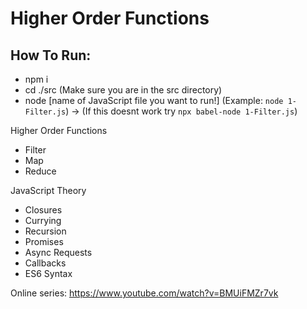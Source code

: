 # Higher Order Functions

## How To Run:
- npm i
- cd ./src (Make sure you are in the src directory)
- node [name of JavaScript file you want to run!] (Example: ```node 1-Filter.js```) -> (If this doesnt work try ```npx babel-node 1-Filter.js```)

Higher Order Functions
- Filter
- Map
- Reduce

JavaScript Theory
- Closures
- Currying
- Recursion
- Promises
- Async Requests
- Callbacks
- ES6 Syntax

Online series: https://www.youtube.com/watch?v=BMUiFMZr7vk
